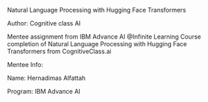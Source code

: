 Natural Language Processing with Hugging Face Transformers

Author: Cognitive class AI

Mentee assignment from IBM Advance AI @Infinite Learning Course completion of Natural Language Processing with Hugging Face Transformers from CognitiveClass.ai

Mentee Info: 


Name: Hernadimas Alfattah 


Program: IBM Advance AI
